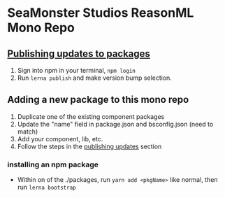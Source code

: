 # SeaMonster Studios ReasonML Mono Repo

## [Publishing updates to packages](#publishing-updates)

1. Sign into npm in your terminal, `npm login`
2. Run `lerna publish` and make version bump selection.

## Adding a new package to this mono repo

1. Duplicate one of the existing component packages
2. Update the "name" field in package.json and bsconfig.json (need to match)
3. Add your component, lib, etc.
4. Follow the steps in the [publishing updates](#publishing-updates) section

### installing an npm package

- Within on of the ./packages, run `yarn add <pkgName>` like normal, then run `lerna bootstrap`
